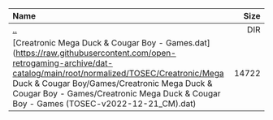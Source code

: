 |Name|Size|
|:---|---:|
|[..](../index.html)|DIR|
|[Creatronic Mega Duck & Cougar Boy - Games.dat](https://raw.githubusercontent.com/open-retrogaming-archive/dat-catalog/main/root/normalized/TOSEC/Creatronic/Mega Duck & Cougar Boy/Games/Creatronic Mega Duck & Cougar Boy - Games/Creatronic Mega Duck & Cougar Boy - Games (TOSEC-v2022-12-21_CM).dat)|14722|
